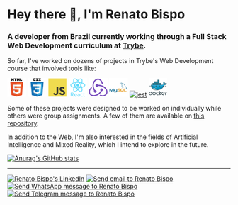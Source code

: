 # Hey there 👋, I'm Renato Bispo

### A developer from Brazil currently working through a Full Stack Web Development curriculum at [Trybe](https://github.com/betrybe).

So far, I've worked on dozens of projects in Trybe's Web Development course that involved tools like:

<p>
  <a href="https://www.w3.org/html/" target="_blank" rel="noreferrer"><img src="https://raw.githubusercontent.com/devicons/devicon/master/icons/html5/html5-original-wordmark.svg" alt="html5" width="42" height="42"/></a>
  <a href="https://www.w3schools.com/css/" target="_blank" rel="noreferrer"><img src="https://raw.githubusercontent.com/devicons/devicon/master/icons/css3/css3-original-wordmark.svg" alt="css3" width="42" height="42"/></a>
  <a href="https://developer.mozilla.org/en-US/docs/Web/JavaScript" target="_blank" rel="noreferrer"><img src="https://raw.githubusercontent.com/devicons/devicon/master/icons/javascript/javascript-original.svg" alt="javascript" width="42" height="42"/></a>
  <a href="https://reactjs.org/" target="_blank" rel="noreferrer"><img src="https://raw.githubusercontent.com/devicons/devicon/master/icons/react/react-original-wordmark.svg" alt="react" width="42" height="42"/></a>
  <a href="https://redux.js.org" target="_blank" rel="noreferrer"><img src="https://raw.githubusercontent.com/devicons/devicon/master/icons/redux/redux-original.svg" alt="redux" width="42" height="42"/></a>
  <a href="https://www.mysql.com/" target="_blank" rel="noreferrer"><img src="https://raw.githubusercontent.com/devicons/devicon/master/icons/mysql/mysql-original-wordmark.svg" alt="mysql" width="42" height="42"/></a>
  <a href="https://jestjs.io" target="_blank" rel="noreferrer"><img src="https://www.vectorlogo.zone/logos/jestjsio/jestjsio-icon.svg" alt="jest" width="42" height="42"/></a>
  <a href="https://www.docker.com/" target="_blank" rel="noreferrer"><img src="https://raw.githubusercontent.com/devicons/devicon/master/icons/docker/docker-original-wordmark.svg" alt="docker" width="42" height="42"/></a>
</p>

Some of these projects were designed to be worked on individually while others were group assignments. A few of them are available on [this repository](https://github.com/renatosbispo/trybe).

In addition to the Web, I'm also interested in the fields of Artificial Intelligence and Mixed Reality, which I intend to explore in the future.

[![Anurag's GitHub stats](https://github-readme-stats.vercel.app/api?username=renatosbispo&show_icons=true&count_private=true&theme=gotham&custom_title=My%20GitHub%20Stats)](https://github.com/anuraghazra/github-readme-stats)

----

<p>
  <a href="https://www.linkedin.com/in/renatosbispo/" target="_blank" rel="noreferrer"><img src="https://img.shields.io/badge/LinkedIn-0077B5?style=for-the-badge&logo=linkedin&logoColor=white" alt="Renato Bispo's LinkedIn" /></a>
  <a href="mailto:renatosilvabispo@outlook.com"><img src="https://img.shields.io/badge/Microsoft_Outlook-0078D4?style=for-the-badge&logo=microsoft-outlook&logoColor=white" alt="Send email to Renato Bispo" /></a>
  <a href="https://api.whatsapp.com/send?phone=5511959852122&text=Hi%20Renato!" target="_blank" rel="noreferrer"><img src="https://img.shields.io/badge/WhatsApp-25D366?style=for-the-badge&logo=whatsapp&logoColor=white" alt="Send WhatsApp message to Renato Bispo" /></a>
  <a href="https://t.me/renatosbispo" target="_blank" rel="noreferrer"><img src="https://img.shields.io/badge/Telegram-2CA5E0?style=for-the-badge&logo=telegram&logoColor=white" alt="Send Telegram message to Renato Bispo" /></a>
</p>
